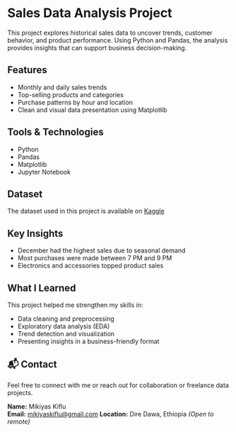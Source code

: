 # Sales Data Analysis Project

This project explores historical sales data to uncover trends, customer behavior, and product performance. Using Python and Pandas, the analysis provides insights that can support business decision-making.

##  Features
- Monthly and daily sales trends
- Top-selling products and categories
- Purchase patterns by hour and location
- Clean and visual data presentation using Matplotlib

## Tools & Technologies
- Python
- Pandas
- Matplotlib
- Jupyter Notebook

## Dataset
The dataset used in this project is available on [Kaggle](https://www.kaggle.com/) 

## Key Insights
- December had the highest sales due to seasonal demand
- Most purchases were made between 7 PM and 9 PM
- Electronics and accessories topped product sales

## What I Learned
This project helped me strengthen my skills in:
- Data cleaning and preprocessing
- Exploratory data analysis (EDA)
- Trend detection and visualization
- Presenting insights in a business-friendly format

## 📬 Contact
Feel free to connect with me or reach out for collaboration or freelance data projects.

**Name:** Mikiyas Kiflu  
**Email:** mikiyaskiflu@gmail.com
**Location:** Dire Dawa, Ethiopia *(Open to remote)*
